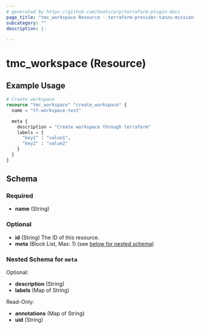 ```yaml
---
# generated by https://github.com/hashicorp/terraform-plugin-docs
page_title: "tmc_workspace Resource - terraform-provider-tanzu-mission-control"
subcategory: ""
description: |-
  
---
```


# tmc_workspace (Resource)



## Example Usage

```terraform
# Create workspace
resource "tmc_workspace" "create_workspace" {
  name = "tf-workspace-test"

  meta {
    description = "Create workspace through terraform"
    labels = {
      "key1" : "value1",
      "key2" : "value2"
    }
  }
}
```

<!-- schema generated by tfplugindocs -->
## Schema

### Required

- **name** (String)

### Optional

- **id** (String) The ID of this resource.
- **meta** (Block List, Max: 1) (see [below for nested schema](#nestedblock--meta))

<a id="nestedblock--meta"></a>
### Nested Schema for `meta`

Optional:

- **description** (String)
- **labels** (Map of String)

Read-Only:

- **annotations** (Map of String)
- **uid** (String)



